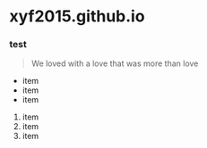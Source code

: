 # xyf2015.github.io

### test

> We loved with a love that was more than love


- item
- item
- item

1. item
2. item
3. item

